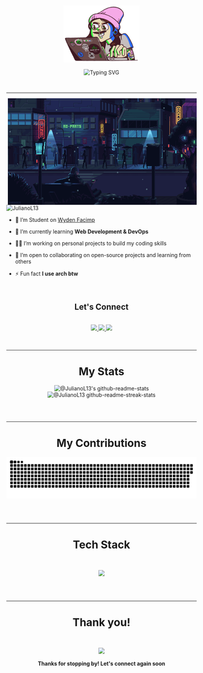 <p align="center">
        <img src="https://github.com/JulianoL13/JulianoL13/blob/main/271839856-3b4607a1-1cc6-41f1-926f-892ae880e7a5.gif" width="200" alt="Description of the image">
    </a>
</p>
<p align="center">
<img src="https://readme-typing-svg.demolab.com?font=JetBrains+Mono&size=24&pause=1000&color=20C20E&center=true&vCenter=true&random=true&width=435&lines=Programmer;DevOps+practitioner;Aways+learning+something;Fullstack;IT+student" alt="Typing SVG" />
</p>
<br/>

---

<img align ="right" alt="coding" width = "500" src="https://github.com/JulianoL13/JulianoL13/blob/main/242390524-0c7eb6ed-663b-4ce4-bfbd-18239a38ba1b.gif">

<p align="left"> <img src="https://komarev.com/ghpvc/?username=JulianoL13&color=brightgreen" alt="JulianoL13"/></p>

- 🔭 I’m Student on [Wyden Facimp](https://www.wyden.com.br/unidades/facimp)

- 🌱 I’m currently learning **Web Development & DevOps**

- 👨‍💻 I’m working on personal projects to build my coding skills

- 💼 I’m open to collaborating on open-source projects and learning from others

- ⚡ Fun fact **I use arch btw**
<br/>

<h2 align="center">Let's Connect</h2>
<br/>

<div align="center"> 
  <a href="https://t.me/JulianoLaranjeira">
    <img src="https://img.shields.io/badge/Telegram-000?style=for-the-badge&logo=telegram&logoColor=2CA5E0" />
  </a>
  <a href="https://www.linkedin.com/in/juliano-laranjeira-a11b43301/" target="_blank">
    <img src="https://img.shields.io/badge/LinkedIn-26355D?style=for-the-badge&logo=linkedin&logoColor=white" target="_blank" />
  </a>
  <a href="https://www.instagram.com/laranjeirajulianoo/" target="_blank">
     <img src="https://img.shields.io/badge/Instagram-131842?style=for-the-badge&logo=instagram&logoColor=red" target="_blank" />
  </a>
</div>
<br/>
<br/>


---


<h1 align="center">My Stats</h1>
<p align="center">
    <img src="https://github-readme-stats-one-bice.vercel.app/api?username=JulianoL13&theme=chartreuse-dark&show_icons=true&count_private=true&hide_border=true&role=OWNER,ORGANIZATION_MEMBER,COLLABORATOR" width="45%" alt="@JulianoL13's github-readme-stats">
    <img src="https://github-readme-streak-stats.herokuapp.com?user=JulianoL13&theme=chartreuse-dark&hide_border=true&date_format=M%20j%5B%2C%20Y%5D" width="45%" alt="@JulianoL13 github-readme-streak-stats">
</p>
<br/>
<br/>


---

<h1 align="center">My Contributions</h1>
<p align="center">
  <img src ="https://raw.githubusercontent.com/JulianoL13/JulianoL13/output/github-contribution-grid-snake-dark.svg?palette=github-dark">
</p>
<br/>
<br/>


---

<h1 align="center"> 
Tech Stack<br>
</h1>
<br/>

<p align="center">
  <img src="https://skillicons.dev/icons?i=git,kubernetes,docker,ts,prisma,postgres,express,java,spring,linux,"/>
</p>
<br/>
<br/>


---

<h1 align="center">Thank you!</h1>
<br/>
<p align="center">
  <img src="https://quotes-github-readme.vercel.app/api?type=vetical&theme=dark"/>
</p>
<p align="center"><strong>Thanks for stopping by! Let's connect again soon</strong></p>



